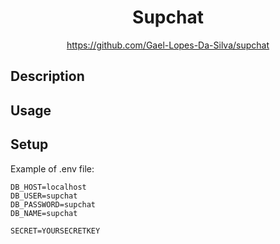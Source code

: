 <div align="center">
	<h1>Supchat</h1>
    <a href="https://github.com/Gael-Lopes-Da-Silva/railroad">https://github.com/Gael-Lopes-Da-Silva/supchat</a>
</div>


Description
------------------------------------------------------------------


Usage
------------------------------------------------------------------


Setup
------------------------------------------------------------------

Example of .env file:
```
DB_HOST=localhost
DB_USER=supchat
DB_PASSWORD=supchat
DB_NAME=supchat

SECRET=YOURSECRETKEY
```